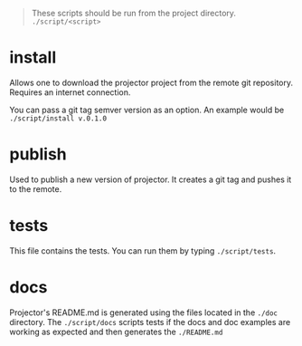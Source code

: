 > These scripts should be run from the project directory. `./script/<script>`

# install

Allows one to download the projector project from the remote git repository.
Requires an internet connection.

You can pass a git tag semver version as an option. An example would be
`./script/install v.0.1.0`

# publish

Used to publish a new version of projector. It creates a git tag and pushes it
to the remote.

# tests

This file contains the tests. You can run them by typing `./script/tests`.

# docs

Projector's README.md is generated using the files located in the `./doc`
directory. The `./script/docs` scripts tests if the docs and doc examples are
working as expected and then generates the `./README.md`
